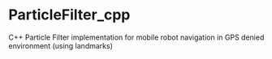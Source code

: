 # ParticleFilter_cpp
C++ Particle Filter implementation for mobile robot navigation in GPS denied environment (using landmarks)

